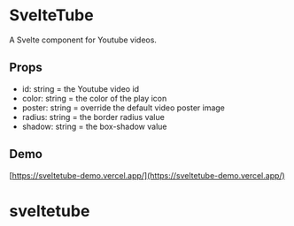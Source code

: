 # SvelteTube

A Svelte component for Youtube videos.

## Props

- id: string = the Youtube video id
- color: string = the color of the play icon
- poster: string = override the default video poster image
- radius: string = the border radius value
- shadow: string = the box-shadow value

## Demo

[https://sveltetube-demo.vercel.app/](https://sveltetube-demo.vercel.app/)
# sveltetube
